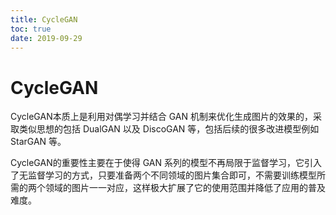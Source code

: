 ```yaml
---
title: CycleGAN
toc: true
date: 2019-09-29
---
```

# CycleGAN

CycleGAN本质上是利用对偶学习并结合 GAN 机制来优化生成图片的效果的，采取类似思想的包括 DualGAN 以及 DiscoGAN 等，包括后续的很多改进模型例如 StarGAN 等。

CycleGAN的重要性主要在于使得 GAN 系列的模型不再局限于监督学习，它引入了无监督学习的方式，只要准备两个不同领域的图片集合即可，不需要训练模型所需的两个领域的图片一一对应，这样极大扩展了它的使用范围并降低了应用的普及难度。
